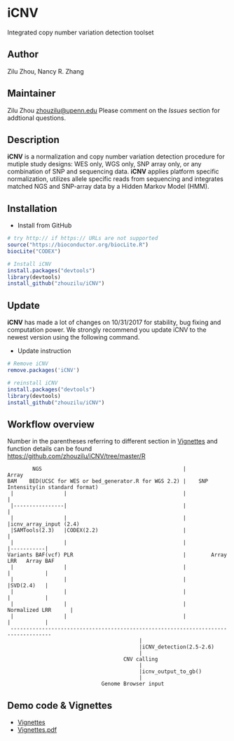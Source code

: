 # iCNV
Integrated copy number variation detection toolset

## Author
Zilu Zhou, Nancy R. Zhang

## Maintainer
Zilu Zhou <zhouzilu@upenn.edu>
Please comment on the *Issues* section for addtional questions.

## Description
**iCNV** is a normalization and copy number variation detection procedure for mutiple study designs: WES only, WGS only, SNP array only, or any combination of SNP and sequencing data. **iCNV** applies platform specific normalization, utilizes allele specific reads from sequencing and integrates matched NGS and SNP-array data by a Hidden Markov Model (HMM).

## Installation
* Install from GitHub
```r
# try http:// if https:// URLs are not supported
source("https://bioconductor.org/biocLite.R")
biocLite("CODEX")

# Install iCNV
install.packages("devtools")
library(devtools)
install_github("zhouzilu/iCNV")
```

## Update
**iCNV** has made a lot of changes on 10/31/2017 for stability, bug fixing and computation power. We strongly recommend you update iCNV to the newest version using the following command.
* Update instruction
```r
# Remove iCNV
remove.packages('iCNV')

# reinstall iCNV
install.packages("devtools")
library(devtools)
install_github("zhouzilu/iCNV")
```

## Workflow overview
Number in the parentheses referring to different section in [Vignettes](https://github.com/zhouzilu/iCNV/blob/master/vignettes/iCNV-vignette.Rmd) and function details can be found https://github.com/zhouzilu/iCNV/tree/master/R
```
        NGS                                             |           Array
BAM    BED(UCSC for WES or bed_generator.R for WGS 2.2) |    SNP Intensity(in standard format)
 |                |                                     |             |
 |----------------|                                     |             |
 |                |                                     |             |icnv_array_input (2.4)
 |SAMTools(2.3)   |CODEX(2.2)                           |             |
 |                |                                     |             |-----------|
Variants BAF(vcf) PLR                                   |        Array LRR   Array BAF
 |                |                                     |             |           |
 |                |                                     |             |SVD(2.4)   |
 |                |                                     |             |           |
 |                |                                     |     Normalized LRR      |
 |                |                                     |             |           |
 -----------------------------------------------------------------------------------
                                          |
                                          |iCNV_detection(2.5-2.6)
                                          |
                                     CNV calling
                                          |
                                          |icnv_output_to_gb()
                                          |
                              Genome Browser input
```
## Demo code & Vignettes
* [Vignettes](https://github.com/zhouzilu/iCNV/blob/master/vignettes/iCNV-vignette.Rmd)
* [Vignettes.pdf](https://github.com/zhouzilu/iCNV/blob/master/inst/doc/iCNV-vignette.pdf)
